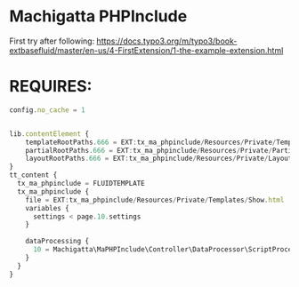 # Machigatta PHPInclude

First try after following:
https://docs.typo3.org/m/typo3/book-extbasefluid/master/en-us/4-FirstExtension/1-the-example-extension.html


# REQUIRES:

```ts
config.no_cache = 1
```

```ts

lib.contentElement {
    templateRootPaths.666 = EXT:tx_ma_phpinclude/Resources/Private/Templates/
    partialRootPaths.666 = EXT:tx_ma_phpinclude/Resources/Private/Partials/
    layoutRootPaths.666 = EXT:tx_ma_phpinclude/Resources/Private/Layout/
}
tt_content {
  tx_ma_phpinclude = FLUIDTEMPLATE
  tx_ma_phpinclude {
    file = EXT:tx_ma_phpinclude/Resources/Private/Templates/Show.html
    variables {
      settings < page.10.settings
    }
    
    dataProcessing {
      10 = Machigatta\MaPHPInclude\Controller\DataProcessor\ScriptProcessor
    }
  }
}


```